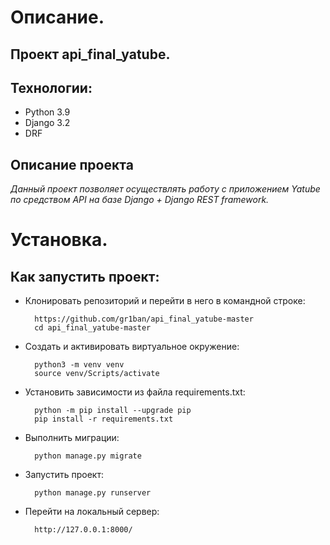 # Описание.

## Проект api_final_yatube.

## Технологии:
* Python 3.9
* Django 3.2
* DRF

## Описание проекта

_Данный проект позволяет осуществлять работу с приложением Yatube
по средством API на базе Django + Django REST framework._

# Установка.

## Как запустить проект:

* Клонировать репозиторий и перейти в него в командной строке:

        https://github.com/gr1ban/api_final_yatube-master
        cd api_final_yatube-master

* Cоздать и активировать виртуальное окружение:

        python3 -m venv venv
        source venv/Scripts/activate

* Установить зависимости из файла requirements.txt:

        python -m pip install --upgrade pip
        pip install -r requirements.txt

* Выполнить миграции:

        python manage.py migrate
        
* Запустить проект:

        python manage.py runserver

* Перейти на локальный сервер:

        http://127.0.0.1:8000/        